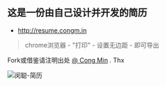 ## 这是一份由自己设计并开发的简历

* http://resume.congm.in

> chrome浏览器 - "打印" - 设置无边距 - 即可导出

Fork或借鉴请注明出处 [@ Cong Min](https://congm.in) . Thx

![闵聪-简历](https://raw.githubusercontent.com/mcc108/resume/master/resume.jpg)